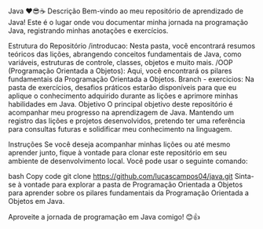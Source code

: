 Java ❤😎☕
Descrição
Bem-vindo ao meu repositório de aprendizado de Java! Este é o lugar onde vou documentar minha jornada na programação Java, registrando minhas anotações e exercícios.

Estrutura do Repositório
/introducao: Nesta pasta, você encontrará resumos teóricos das lições, abrangendo conceitos fundamentais de Java, como variáveis, estruturas de controle, classes, objetos e muito mais.
/OOP (Programação Orientada a Objetos): Aqui, você encontrará os pilares fundamentais da Programação Orientada a Objetos.
Branch - exercicios: Na pasta de exercícios, desafios práticos estarão disponíveis para que eu aplique o conhecimento adquirido durante as lições e aprimore minhas habilidades em Java.
Objetivo
O principal objetivo deste repositório é acompanhar meu progresso na aprendizagem de Java. Mantendo um registro das lições e projetos desenvolvidos, pretendo ter uma referência para consultas futuras e solidificar meu conhecimento na linguagem.

Instruções
Se você deseja acompanhar minhas lições ou até mesmo aprender junto, fique à vontade para clonar este repositório em seu ambiente de desenvolvimento local. Você pode usar o seguinte comando:

bash
Copy code
git clone https://github.com/lucascampos04/java.git
Sinta-se à vontade para explorar a pasta de Programação Orientada a Objetos para aprender sobre os pilares fundamentais da Programação Orientada a Objetos em Java.

Aproveite a jornada de programação em Java comigo! 😊👍
